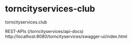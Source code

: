 # torncityservices-club
torncityservices.club

REST-APIs (/torncityservices/api-docs)
http://localhost:8080/torncityservices/swagger-ui/index.html